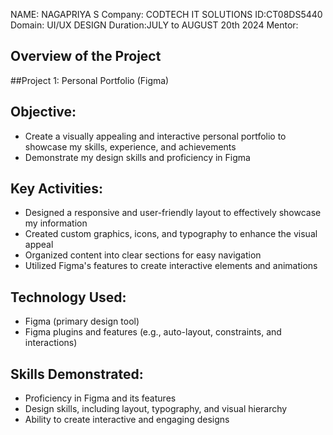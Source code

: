 NAME: NAGAPRIYA S
Company: CODTECH IT SOLUTIONS
ID:CT08DS5440
Domain: UI/UX DESIGN
Duration:JULY to AUGUST 20th 2024
Mentor:

## Overview of the Project

##Project 1: Personal Portfolio (Figma)
## Objective:

- Create a visually appealing and interactive personal portfolio to showcase my skills, experience, and achievements
- Demonstrate my design skills and proficiency in Figma

## Key Activities:

- Designed a responsive and user-friendly layout to effectively showcase my information
- Created custom graphics, icons, and typography to enhance the visual appeal
- Organized content into clear sections for easy navigation
- Utilized Figma's features to create interactive elements and animations

## Technology Used:

- Figma (primary design tool)
- Figma plugins and features (e.g., auto-layout, constraints, and interactions)

## Skills Demonstrated:

- Proficiency in Figma and its features
- Design skills, including layout, typography, and visual hierarchy
- Ability to create interactive and engaging designs

